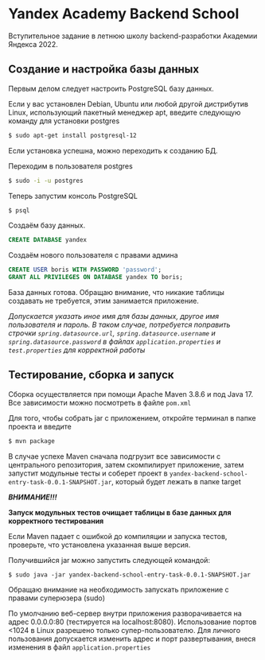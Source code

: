 # Yandex Academy Backend School
Вступительное задание в летнюю школу backend-разработки Академии Яндекса 2022.

## Создание и настройка базы данных

Первым делом следует настроить PostgreSQL базу данных.

Если у вас установлен Debian, Ubuntu или любой другой дистрибутив Linux, 
использующий пакетный менеджер apt, введите следующую команду для установки postgres

```sh
$ sudo apt-get install postgresql-12
```

Если установка успешна, можно переходить к созданию БД.

Переходим в пользователя postgres

```sh
$ sudo -i -u postgres
```

Теперь запустим консоль PostgreSQL

```sh
$ psql
```

Создаём базу данных.

```sql
CREATE DATABASE yandex
```

Создаём нового пользователя с правами админа

```sql
CREATE USER boris WITH PASSWORD 'password';
GRANT ALL PRIVILEGES ON DATABASE yandex TO boris;
```

База данных готова. Обращаю внимание, что никакие таблицы создавать не требуется, этим занимается приложение.

*Допускается указать иное имя для базы данных, другое имя пользователя и пароль. В таком случае, потребуется поправить 
строчки `spring.datasource.url`, `spring.datasource.username` и `spring.datasource.password` в файлах ``application.properties`` 
и ``test.properties`` для корректной работы*

## Тестирование, сборка и запуск
Сборка осуществляется при помощи Apache Maven 3.8.6 и под Java 17.
Все зависимости можно посмотреть в файле `pom.xml`

Для того, чтобы собрать jar с приложением, откройте терминал в папке проекта и введите

```sh
$ mvn package
```

В случае успехе Maven сначала подгрузит все зависимости с центрального репозитория, затем скомпилирует приложение, затем запустит модульные тесты и соберет проект
в `yandex-backend-school-entry-task-0.0.1-SNAPSHOT.jar`, который будет лежать в папке target

***ВНИМАНИЕ!!!***

**Запуск модульных тестов очищает таблицы в базе данных для корректного тестирования**

Если Maven падает с ошибкой до компиляции и запуска тестов, проверьте, что установлена указанная выше версия.

Получившийся jar можно запустить следующей командой:

```shell
$ sudo java -jar yandex-backend-school-entry-task-0.0.1-SNAPSHOT.jar
```

Обращаю внимание на необходимость запускать приложение с правами суперюзера (sudo)

По умолчанию веб-сервер внутри приложения разворачивается на адрес 0.0.0.0:80 (тестируется на localhost:8080).
Использование портов <1024 в Linux разрешено только супер-пользователю.
Для личного пользования допускается изменить адрес и порт развертывания, внеся изменения в файл 
`application.properties`






